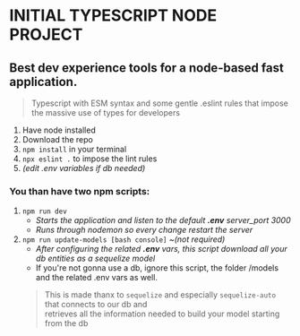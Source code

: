 # INITIAL TYPESCRIPT NODE PROJECT

## Best dev experience tools for a node-based fast application.
> Typescript with ESM syntax and some gentle .eslint rules that impose the massive use of types for developers

1. Have node installed
2. Download the repo
3. `npm install` in your terminal
4. `npx eslint .` to impose the lint rules
5. *(edit .env variables if db needed)*

### You than have two npm scripts:
1. `npm run dev`
      - *Starts the application and listen to the default **.env** server_port 3000*
      - *Runs through nodemon so every change restart the server*
2. `npm run update-models [bash console]` *~(not required)*
      - *After configuring the related **.env** vars, this script download all your db entities as a sequelize model*
      - If you're not gonna use a db, ignore this script, the folder /models and the related .env vars as well.
    > This is made thanx to `sequelize` and especially `sequelize-auto` that connects to our db and\
    > retrieves all the information needed to build your model starting from the db 
